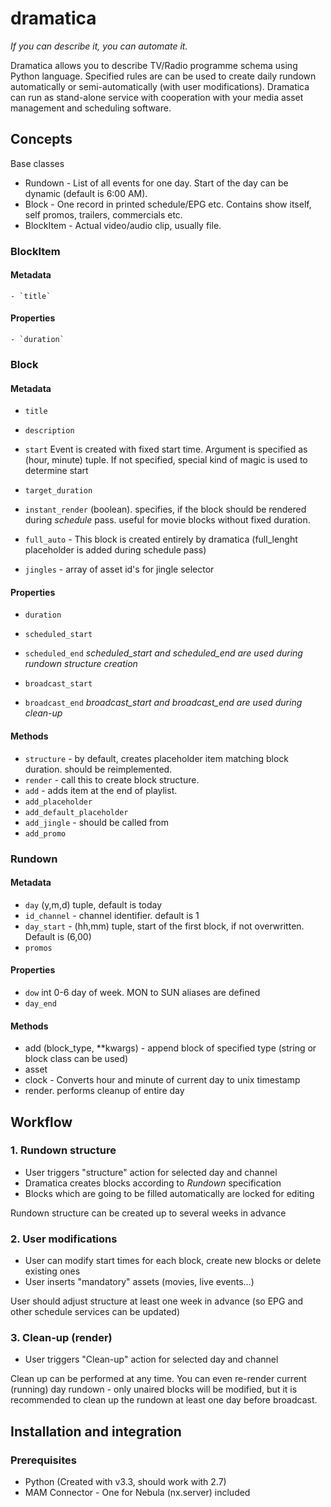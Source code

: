 dramatica
=========
*If you can describe it, you can automate it.*

Dramatica allows you to describe TV/Radio programme schema using Python language.
Specified rules are can be used to create daily rundown automatically or semi-automatically (with user modifications).
Dramatica can run as stand-alone service with cooperation with your media asset management and scheduling software.

## Concepts

Base classes 
 - Rundown - List of all events for one day. Start of the day can be dynamic (default is 6:00 AM).
 - Block - One record in printed schedule/EPG etc. Contains show itself, self promos, trailers, commercials etc.
 - BlockItem - Actual video/audio clip, usually file. 


### BlockItem

#### Metadata
    - `title`

#### Properties
    - `duration`


### Block

#### Metadata
 - `title`
 - `description`
 - `start` 
    Event is created with fixed start time. Argument is specified as (hour, minute) tuple.
    If not specified, special kind of magic is used to determine start

 - `target_duration`
 - `instant_render` (boolean). specifies, if the block should be rendered during *schedule* pass. useful for movie blocks without fixed duration.
 - `full_auto` - This block is created entirely by dramatica (full_lenght placeholder is added during schedule pass)
 - `jingles` -  array of asset id's for jingle selector

#### Properties
 - `duration`
 - `scheduled_start`
 - `scheduled_end`
*scheduled_start and scheduled_end are used during rundown structure creation*

 - `broadcast_start`
 - `broadcast_end`
*broadcast_start and broadcast_end are used during clean-up*

#### Methods
 - `structure` - by default, creates placeholder item matching block duration. should be reimplemented.
 - `render` - call this to create block structure. 
 - `add` - adds item at the end of playlist. 
 - `add_placeholder`
 - `add_default_placeholder`
 - `add_jingle` - should be called from 
 - `add_promo`



### Rundown

#### Metadata
 - `day` (y,m,d) tuple, default is today
 - `id_channel` - channel identifier. default is 1
 - `day_start` - (hh,mm) tuple, start of the first block, if not overwritten. Default is (6,00)
 - `promos`

#### Properties
 - `dow` int 0-6 day of week. MON to SUN aliases are defined
 - `day_end`

#### Methods
 - add (block_type, **kwargs) - append block of specified type (string or block class can be used)
 - asset
 - clock - Converts hour and minute of current day to unix timestamp
 - render. performs cleanup of entire day




## Workflow

### 1. Rundown structure
 - User triggers "structure" action for selected day and channel
 - Dramatica creates blocks according to *Rundown* specification
 - Blocks which are going to be filled automatically are locked for editing

Rundown structure can be created up to several weeks in advance

### 2. User modifications
 - User can modify start times for each block, create new blocks or delete existing ones
 - User inserts "mandatory" assets (movies, live events...)

User should adjust structure at least one week in advance (so EPG and other schedule services can be updated)

### 3. Clean-up (render)
 - User triggers "Clean-up" action for selected day and channel

Clean up can be performed at any time. You can even re-render current (running) day rundown - only unaired blocks will be modified, 
but it is recommended to clean up the rundown at least one day  before broadcast.



## Installation and integration

### Prerequisites
* Python (Created with v3.3, should work with 2.7)
* MAM Connector - One for Nebula (nx.server) included




